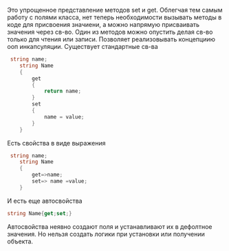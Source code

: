 Это упрощенное представление методов set и get. Облегчая тем самым работу с полями класса, нет теперь необходимости вызывать методы в коде для присвоения значиени, а можно напрямую присваивать значения через св-во. Один из методов можно опустить делая св-во только для чтения или записи.
Позволяет реализовывать концепциию ооп инкапсуляции.
Существует стандартные св-ва
```C#
 string name;
    string Name
    {
        get
        {
            return name;
        }
        set
        {
            name = value;
        }
    }
```
Есть свойства в виде выражения
```C#
 string name;
    string Name
    {
        get=>name;
        set=> name =value;
    }
```
И есть еще автосвойства
```C#
string Name{get;set;}
```
Автосвойства неявно создают поля и устанавливают их  в дефолтное значения. Но нельзя создать логики при установки или получении объекта.